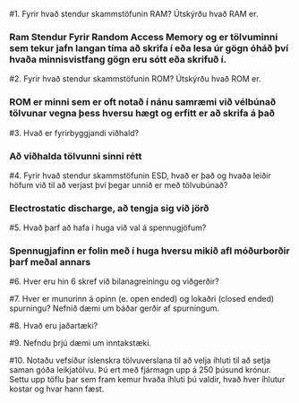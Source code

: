 #1. Fyrir hvað stendur skammstöfunin RAM? Útskýrðu hvað RAM er.
###	Ram Stendur Fyrir Random Access Memory og er tölvuminni sem tekur jafn langan tíma að skrifa í eða lesa úr gögn óháð því hvaða minnisvistfang gögn eru sótt eða skrifuð í.
	
#2. Fyrir hvað stendur skammstöfunin ROM? Útskýrðu hvað ROM er.
###	ROM er minni sem er oft notað í nánu samræmi við vélbúnað tölvunar vegna þess hversu hægt og erfitt er að skrifa á það
	
#3. Hvað er fyrirbyggjandi viðhald?
###	Að viðhalda tölvunni sinni rétt

#4. Fyrir hvað stendur skammstöfunin ESD, hvað er það og hvaða leiðir höfum við til að verjast því þegar unnið er með tölvubúnað?
###	Electrostatic discharge, að tengja sig við jörð

#5. Hvað þarf að hafa í huga við val á spennugjöfum?
###	Spennugjafinn er folin með í huga hversu mikið afl móðurborðir þarf meðal annars
	
#6. Hver eru hin 6 skref við bilanagreiningu og viðgerðir?
	
#7. Hver er munurinn á opinn (e. open ended) og lokaðri (closed ended) spurningu? Nefnið dæmi um báðar gerðir af spurningum.
	
#8. Hvað eru jaðartæki?
	
#9. Nefndu þrjú dæmi um inntakstæki.
	
#10. Notaðu vefsíður íslenskra tölvuverslana til að velja íhluti til að setja saman góða leikjatölvu. Þú ert með fjármagn upp á 250 þúsund krónur. Settu upp töflu þar sem fram kemur hvaða íhluti þú valdir, hvað hver íhlutur kostar og hvar hann fæst.
	
